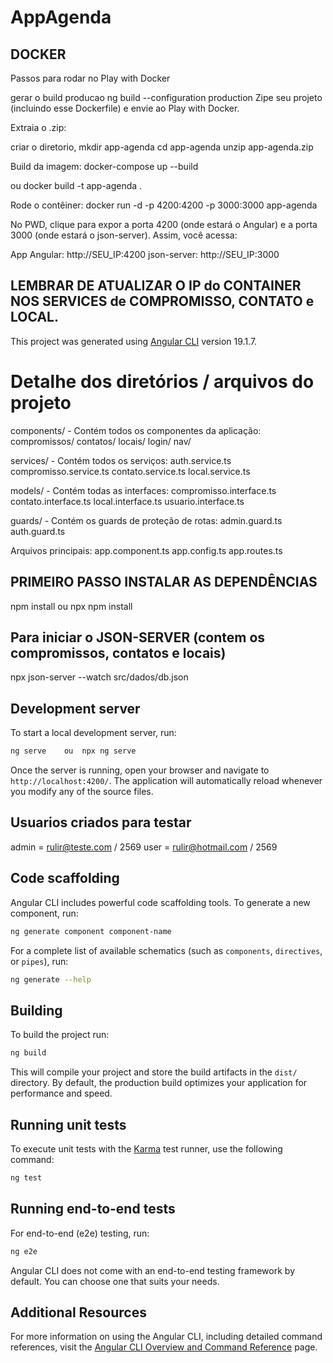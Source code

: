# AppAgenda

## DOCKER

Passos para rodar no Play with Docker

gerar o build producao
ng build --configuration production
Zipe seu projeto (incluindo esse Dockerfile) e envie ao Play with Docker.

Extraia o .zip:

criar o diretorio, mkdir app-agenda
cd app-agenda
unzip app-agenda.zip

Build da imagem:
docker-compose up --build

ou
docker build -t app-agenda .

Rode o contêiner:
docker run -d -p 4200:4200 -p 3000:3000 app-agenda

No PWD, clique para expor a porta 4200 (onde estará o Angular) e a porta 3000 (onde estará o json-server).
Assim, você acessa:

App Angular: http://SEU_IP:4200
json-server: http://SEU_IP:3000

## LEMBRAR DE ATUALIZAR O IP do CONTAINER NOS SERVICES de COMPROMISSO, CONTATO e LOCAL.

This project was generated using [Angular CLI](https://github.com/angular/angular-cli) version 19.1.7.

# Detalhe dos diretórios / arquivos do projeto

components/ - Contém todos os componentes da aplicação:
compromissos/
contatos/
locais/
login/
nav/

services/ - Contém todos os serviços:
auth.service.ts
compromisso.service.ts
contato.service.ts
local.service.ts

models/ - Contém todas as interfaces:
compromisso.interface.ts
contato.interface.ts
local.interface.ts
usuario.interface.ts

guards/ - Contém os guards de proteção de rotas:
admin.guard.ts
auth.guard.ts

Arquivos principais:
app.component.ts
app.config.ts
app.routes.ts

## PRIMEIRO PASSO INSTALAR AS DEPENDÊNCIAS

npm install ou npx npm install

## Para iniciar o JSON-SERVER (contem os compromissos, contatos e locais)

npx json-server --watch src/dados/db.json

## Development server

To start a local development server, run:

```bash
ng serve    ou  npx ng serve
```

Once the server is running, open your browser and navigate to `http://localhost:4200/`. The application will automatically reload whenever you modify any of the source files.

## Usuarios criados para testar

admin = rulir@teste.com / 2569
user = rulir@hotmail.com / 2569

## Code scaffolding

Angular CLI includes powerful code scaffolding tools. To generate a new component, run:

```bash
ng generate component component-name
```

For a complete list of available schematics (such as `components`, `directives`, or `pipes`), run:

```bash
ng generate --help
```

## Building

To build the project run:

```bash
ng build
```

This will compile your project and store the build artifacts in the `dist/` directory. By default, the production build optimizes your application for performance and speed.

## Running unit tests

To execute unit tests with the [Karma](https://karma-runner.github.io) test runner, use the following command:

```bash
ng test
```

## Running end-to-end tests

For end-to-end (e2e) testing, run:

```bash
ng e2e
```

Angular CLI does not come with an end-to-end testing framework by default. You can choose one that suits your needs.

## Additional Resources

For more information on using the Angular CLI, including detailed command references, visit the [Angular CLI Overview and Command Reference](https://angular.dev/tools/cli) page.
